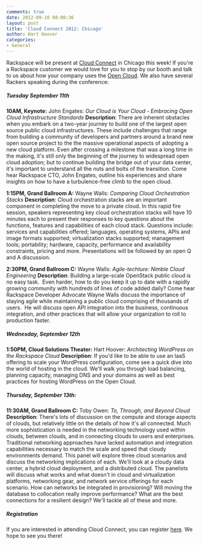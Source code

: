 ```yaml
---
comments: true
date: 2012-09-10 08:00:36
layout: post
title: 'Cloud Connect 2012: Chicago'
author: Hart Hoover
categories:
- General
---
```


Rackspace will be present at [Cloud Connect](http://www.cloudconnectevent.com/chicago/) in Chicago this week! If you're a Rackspace customer we would love for you to stop by our booth and talk to us about how your company uses the [Open Cloud](http://rackspace.com/cloud). We also have several Rackers speaking during the conference:

<!-- more -->

##### Tuesday September 11th


**10AM, Keynote:**
John Engates: _Our Cloud is Your Cloud - Embracing Open Cloud Infrastructure Standards_
**Description**: There are inherent obstacles when you embark on a two-year journey to build one of the largest open source public cloud infrastructures. These include challenges that range from building a community of developers and partners around a brand new open source project to the the massive operational aspects of adopting a new cloud platform. Even after crossing a milestone that was a long time in the making, it's still only the beginning of the journey to widespread open cloud adoption; but to continue building the bridge out of your data center, it's important to understand all the nuts and bolts of the transition. Come hear Rackspace CTO, John Engates, outline his experiences and share insights on how to have a turbulence-free climb to the open cloud.

**1:15PM, Grand Ballroom A:**
Wayne Walls: _Comparing Cloud Orchestration Stacks_
**Description**: Cloud orchestration stacks are an important component in completing the move to a private cloud. In this rapid fire session, speakers representing key cloud orchestration stacks will have 10 minutes each to present their responses to key questions about the functions, features and capabilities of each cloud stack. Questions include: services and capabilities offered; languages, operating systems, APIs and image formats supported; virtualization stacks supported; management tools; portability; hardware, capacity, performance and availability constraints, pricing and more. Presentations will be followed by an open Q and A discussion.

**2:30PM, Grand Ballroom C:**
Wayne Walls: _Agile-techture: Nimble Cloud Engineering_
**Description**: Building a large-scale OpenStack public cloud is no easy task.  Even harder, how to do you keep it up to date with a rapidly growing community with hundreds of lines of code added daily? Come hear Rackspace Developer Advocate Wayne Walls discuss the importance of staying agile while maintaining a public cloud comprising of thousands of users.  He will discuss open API integration into the business, continuous integration, and other practices that will allow your organization to roll to production faster.


##### Wednesday, September 12th


**1:50PM, Cloud Solutions Theater:**
Hart Hoover: _Architecting WordPress on the Rackspace Cloud_
**Description**: If you'd like to be able to use an IaaS offering to scale your WordPress configuration, come see a quick dive into the world of hosting in the cloud. We'll walk you through load balancing, planning capacity, managing DNS and your domains as well as best practices for hosting WordPress on the Open Cloud.


##### Thursday, September 13th:


**11:30AM, Grand Ballroom C:**
Toby Owen: _To, Through, and Beyond Cloud_
**Description**: There's lots of discussion on the compute and storage aspects of clouds, but relatively little on the details of how it's all connected. Much more sophistication is needed in the networking technology used within clouds, between clouds, and in connecting clouds to users and enterprises. Traditional networking approaches have lacked automation and integration capabilities necessary to match the scale and speed that cloudy environments demand. This panel will explore three cloud scenarios and discuss the networking implications of each. We'll look at a cloudy data center, a hybrid cloud deployment, and a distributed cloud. The panelists will discuss what works and what doesn't in cloud and virtualization platforms, networking gear, and network service offerings for each scenario. How can networks be integrated in provisioning? Will moving the database to collocation really improve performance? What are the best connections for a resilient design? We'll tackle all of these and more.


##### Registration


If you are interested in attending Cloud Connect, you can register [here](https://cloudconnectevent.reg.techweb.com/chi/2012/Registrations/Registration). We hope to see you there!
